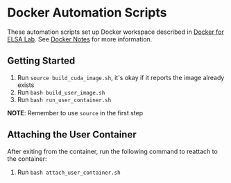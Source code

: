 # Docker Automation Scripts

These automation scripts set up Docker workspace described in [Docker for ELSA Lab](https://hackmd.io/s/BJFt7Hp-M). See [Docker Notes](https://hackmd.io/s/BkmJ4sPWz) for more information.

## Getting Started

1. Run `source build_cuda_image.sh`, it's okay if it reports the image already exists
2. Run `bash build_user_image.sh`
3. Run `bash run_user_container.sh`

**NOTE**: Remember to use `source` in the first step

## Attaching the User Container

After exiting from the container, run the following command to reattach to the container:

1. Run `bash attach_user_container.sh`